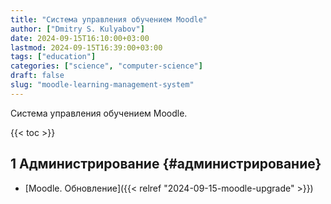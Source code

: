 ```yaml
---
title: "Система управления обучением Moodle"
author: ["Dmitry S. Kulyabov"]
date: 2024-09-15T16:10:00+03:00
lastmod: 2024-09-15T16:39:00+03:00
tags: ["education"]
categories: ["science", "computer-science"]
draft: false
slug: "moodle-learning-management-system"
---
```


Система управления обучением Moodle.

<!--more-->

{{< toc >}}


## <span class="section-num">1</span> Администрирование {#администрирование}

-   [Moodle. Обновление]({{< relref "2024-09-15-moodle-upgrade" >}})
